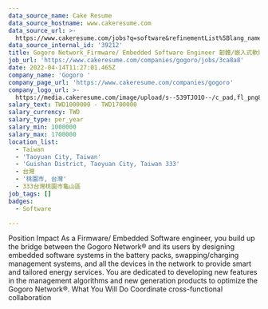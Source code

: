 ```yaml
---
data_source_name: Cake Resume
data_source_hostname: www.cakeresume.com
data_source_url: >-
  https://www.cakeresume.com/jobs?q=software&refinementList%5Blang_name%5D%5B0%5D=English&refinementList%5Bsalary_type%5D=per_year&range%5Bsalary_range%5D%5Bmin%5D=1000000&page=2
data_source_internal_id: '39212'
title: Gogoro Network_Firmware/ Embedded Software Engineer 韌體/嵌入式軟體工程師
job_url: 'https://www.cakeresume.com/companies/gogoro/jobs/3ca8a8'
date: 2022-04-14T11:27:01.465Z
company_name: 'Gogoro '
company_page_url: 'https://www.cakeresume.com/companies/gogoro'
company_logo_url: >-
  https://media.cakeresume.com/image/upload/s--539TJO1O--/c_pad,fl_png8,h_200,w_200/v1519962195/bs30ppqfsdpnhblxxk90.png
salary_text: TWD1000000 - TWD1700000
salary_currency: TWD
salary_type: per_year
salary_min: 1000000
salary_max: 1700000
location_list:
  - Taiwan
  - 'Taoyuan City, Taiwan'
  - 'Guishan District, Taoyuan City, Taiwan 333'
  - 台灣
  - '桃園市, 台灣'
  - 333台灣桃園市龜山區
job_tags: []
badges:
  - Software

---
```


Position Impact As a Firmware/ Embedded Software engineer, you build up the bridge between the Gogoro Network® and its users by designing embedded software systems in the battery packs, swapping/charging management systems, and all the devices in the network to provide smart and tailored energy services. You are dedicated to developing new features in the management algorithms and new generation products to optimize the Gogoro Network®. What You Will Do Coordinate cross-functional collaboration 